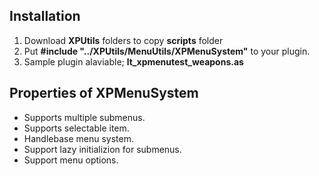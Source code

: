 ## Installation
1. Download **XPUtils** folders to copy **scripts** folder
2. Put **#include "../XPUtils/MenuUtils/XPMenuSystem"** to your plugin.
3. Sample plugin alaviable; **lt_xpmenutest_weapons.as**

## Properties of XPMenuSystem
- Supports multiple submenus.
- Supports selectable item.
- Handlebase menu system.
- Support lazy initializion for submenus.
- Support menu options.